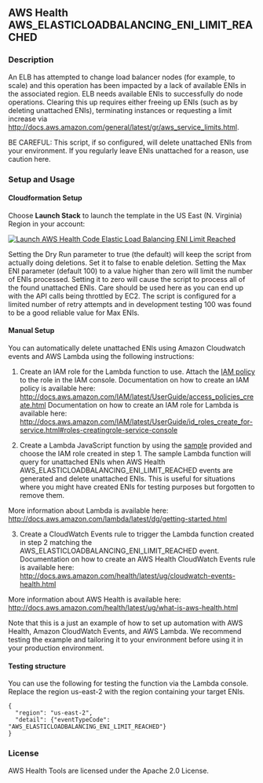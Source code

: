 ## AWS Health AWS_ELASTICLOADBALANCING_ENI_LIMIT_REACHED

### Description
An ELB has attempted to change load balancer nodes (for example, to scale) and this operation has been impacted by a lack of available ENIs in the associated region. ELB needs available ENIs to successfully do node operations. Clearing this up requires either freeing up ENIs (such as by deleting unattached ENIs), terminating instances or requesting a limit increase via http://docs.aws.amazon.com/general/latest/gr/aws_service_limits.html.

BE CAREFUL: This script, if so configured, will delete unattached ENIs from your environment. If you regularly leave ENIs unattached for a reason, use caution here.

### Setup and Usage

#### Cloudformation Setup
Choose **Launch Stack** to launch the template in the US East (N. Virginia) Region in your account:

[![Launch AWS Health Code Elastic Load Balancing ENI Limit Reached](../../images/cloudformation-launch-stack.png)](https://console.aws.amazon.com/cloudformation/home?region=us-east-1#/stacks/new?stackName=AWSHealthElasticLoadBalancingENILimitReached&templateURL=https://s3.amazonaws.com/aws-health-tools/Cloudformation-templates/AWSHealthElasticLoadBalancingENILimitReached.json)

Setting the Dry Run parameter to true (the default) will keep the script from actually doing deletions. Set it to false to enable deletion.
Setting the Max ENI parameter (default 100) to a value higher than zero will limit the number of ENIs processed. Setting it to zero will cause the script to process all of the found unattached ENIs. Care should be used here as you can end up with the API calls being throttled by EC2. The script is configured for a limited number of retry attempts and in development testing 100 was found to be a good reliable value for Max ENIs.

#### Manual Setup
You can automatically delete unattached ENIs using Amazon Cloudwatch events and AWS Lambda using the following instructions:

1. Create an IAM role for the Lambda function to use. Attach the [IAM policy](IAMPolicy) to the role in the IAM console.
Documentation on how to create an IAM policy is available here: http://docs.aws.amazon.com/IAM/latest/UserGuide/access_policies_create.html
Documentation on how to create an IAM role for Lambda is available here: http://docs.aws.amazon.com/IAM/latest/UserGuide/id_roles_create_for-service.html#roles-creatingrole-service-console

2. Create a Lambda JavaScript function by using the [sample](LambdaFunction.js) provided and choose the IAM role created in step 1. The sample Lambda function will query for unattached ENIs when AWS Health AWS_ELASTICLOADBALANCING_ENI_LIMIT_REACHED events are generated and delete unattached ENIs. This is useful for situations where you might have created ENIs for testing purposes but forgotten to remove them.

More information about Lambda is available here: http://docs.aws.amazon.com/lambda/latest/dg/getting-started.html

3. Create a CloudWatch Events rule to trigger the Lambda function created in step 2 matching the AWS_ELASTICLOADBALANCING_ENI_LIMIT_REACHED event.
Documentation on how to create an AWS Health CloudWatch Events rule is available here: http://docs.aws.amazon.com/health/latest/ug/cloudwatch-events-health.html

More information about AWS Health is available here: http://docs.aws.amazon.com/health/latest/ug/what-is-aws-health.html

Note that this is a just an example of how to set up automation with AWS Health, Amazon CloudWatch Events, and AWS Lambda. We recommend testing the example and tailoring it to your environment before using it in your production environment. 

#### Testing structure
You can use the following for testing the function via the Lambda console.
Replace the region us-east-2 with the region containing your target ENIs.

```
{
  "region": "us-east-2",
  "detail": {"eventTypeCode": "AWS_ELASTICLOADBALANCING_ENI_LIMIT_REACHED"}
}
```

### License
AWS Health Tools are licensed under the Apache 2.0 License.

